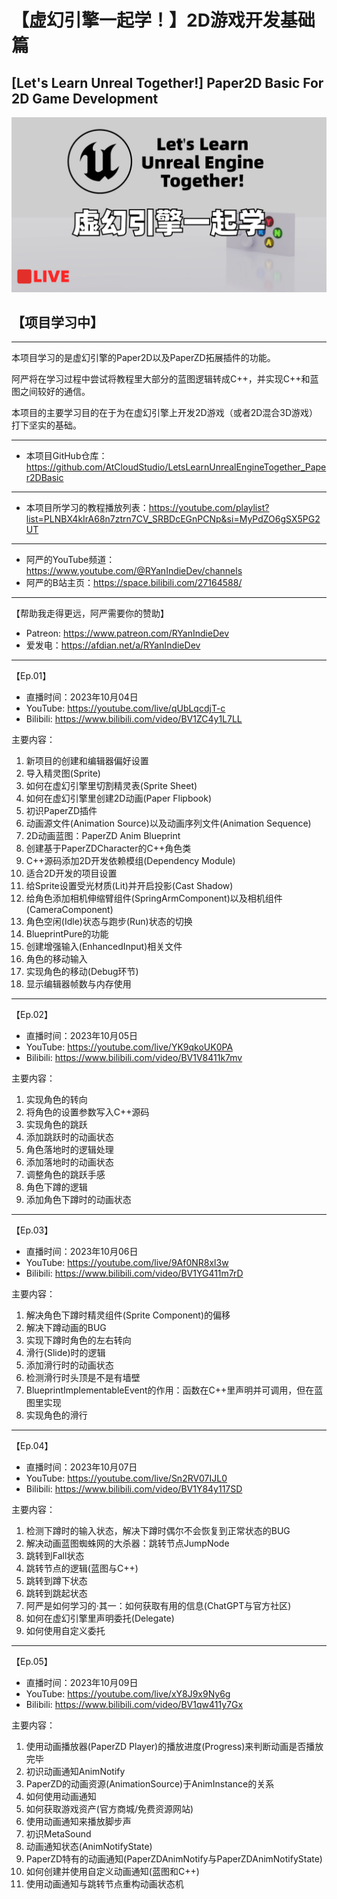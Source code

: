 # 【虚幻引擎一起学！】2D游戏开发基础篇

## [Let's Learn Unreal Together!] Paper2D Basic For 2D Game Development

![""](Images/Cover.png)

## 【项目学习中】

---

本项目学习的是虚幻引擎的Paper2D以及PaperZD拓展插件的功能。

阿严将在学习过程中尝试将教程里大部分的蓝图逻辑转成C++，并实现C++和蓝图之间较好的通信。

本项目的主要学习目的在于为在虚幻引擎上开发2D游戏（或者2D混合3D游戏）打下坚实的基础。

---

- 本项目GitHub仓库：<https://github.com/AtCloudStudio/LetsLearnUnrealEngineTogether_Paper2DBasic>

---

- 本项目所学习的教程播放列表：<https://youtube.com/playlist?list=PLNBX4kIrA68n7ztrn7CV_SRBDcEGnPCNp&si=MyPdZO6gSX5PG2UT>

---

- 阿严的YouTube频道：<https://www.youtube.com/@RYanIndieDev/channels>
- 阿严的B站主页：<https://space.bilibili.com/27164588/>

---

【帮助我走得更远，阿严需要你的赞助】

- Patreon: <https://www.patreon.com/RYanIndieDev>
- 爱发电：<https://afdian.net/a/RYanIndieDev>

---

【Ep.01】

- 直播时间：2023年10月04日
- YouTube: <https://youtube.com/live/qUbLqcdjT-c>
- Bilibili: <https://www.bilibili.com/video/BV1ZC4y1L7LL>

主要内容：

1. 新项目的创建和编辑器偏好设置
2. 导入精灵图(Sprite)
3. 如何在虚幻引擎里切割精灵表(Sprite Sheet)
4. 如何在虚幻引擎里创建2D动画(Paper Flipbook)
5. 初识PaperZD插件
6. 动画源文件(Animation Source)以及动画序列文件(Animation Sequence)
7. 2D动画蓝图：PaperZD Anim Blueprint
8. 创建基于PaperZDCharacter的C++角色类
9. C++源码添加2D开发依赖模组(Dependency Module)
10. 适合2D开发的项目设置
11. 给Sprite设置受光材质(Lit)并开启投影(Cast Shadow)
12. 给角色添加相机伸缩臂组件(SpringArmComponent)以及相机组件(CameraComponent)
13. 角色空闲(Idle)状态与跑步(Run)状态的切换
14. BlueprintPure的功能
15. 创建增强输入(EnhancedInput)相关文件
16. 角色的移动输入
17. 实现角色的移动(Debug环节)
18. 显示编辑器帧数与内存使用

---

【Ep.02】

- 直播时间：2023年10月05日
- YouTube: <https://youtube.com/live/YK9qkoUK0PA>
- Bilibili: <https://www.bilibili.com/video/BV1V8411k7mv>

主要内容：

1. 实现角色的转向
2. 将角色的设置参数写入C++源码
3. 实现角色的跳跃
4. 添加跳跃时的动画状态
5. 角色落地时的逻辑处理
6. 添加落地时的动画状态
7. 调整角色的跳跃手感
8. 角色下蹲的逻辑
9. 添加角色下蹲时的动画状态

---

【Ep.03】

- 直播时间：2023年10月06日
- YouTube: <https://youtube.com/live/9Af0NR8xl3w>
- Bilibili: <https://www.bilibili.com/video/BV1YG411m7rD>

主要内容：

1. 解决角色下蹲时精灵组件(Sprite Component)的偏移
2. 解决下蹲动画的BUG
3. 实现下蹲时角色的左右转向
4. 滑行(Slide)时的逻辑
5. 添加滑行时的动画状态
6. 检测滑行时头顶是不是有墙壁
7. BlueprintImplementableEvent的作用：函数在C++里声明并可调用，但在蓝图里实现
8. 实现角色的滑行

---

【Ep.04】

- 直播时间：2023年10月07日
- YouTube: <https://youtube.com/live/Sn2RV07IJL0>
- Bilibili: <https://www.bilibili.com/video/BV1Y84y117SD>

主要内容：

1. 检测下蹲时的输入状态，解决下蹲时偶尔不会恢复到正常状态的BUG
2. 解决动画蓝图蜘蛛网的大杀器：跳转节点JumpNode
3. 跳转到Fall状态
4. 跳转节点的逻辑(蓝图与C++)
5. 跳转到蹲下状态
6. 跳转到跳起状态
7. 阿严是如何学习的·其一：如何获取有用的信息(ChatGPT与官方社区)
8. 如何在虚幻引擎里声明委托(Delegate)
9. 如何使用自定义委托

---

【Ep.05】

- 直播时间：2023年10月09日
- YouTube: <https://youtube.com/live/xY8J9x9Ny6g>
- Bilibili: <https://www.bilibili.com/video/BV1qw411y7Gx>

主要内容：

1. 使用动画播放器(PaperZD Player)的播放进度(Progress)来判断动画是否播放完毕
2. 初识动画通知AnimNotify
3. PaperZD的动画资源(AnimationSource)于AnimInstance的关系
4. 如何使用动画通知
5. 如何获取游戏资产(官方商城/免费资源网站)
6. 使用动画通知来播放脚步声
7. 初识MetaSound
8. 动画通知状态(AnimNotifyState)
9. PaperZD特有的动画通知(PaperZDAnimNotify与PaperZDAnimNotifyState)
10. 如何创建并使用自定义动画通知(蓝图和C++)
11. 使用动画通知与跳转节点重构动画状态机
